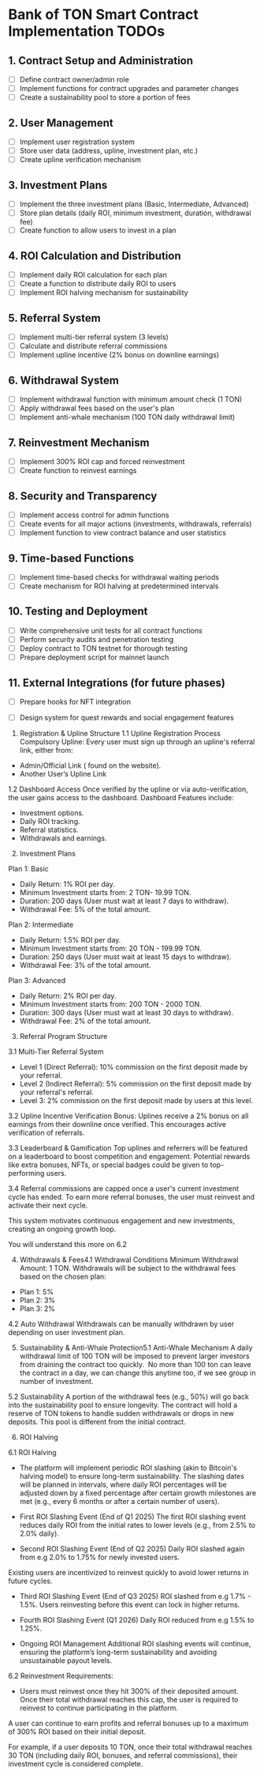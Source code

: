 # Bank of TON Smart Contract Implementation TODOs

## 1. Contract Setup and Administration
- [ ] Define contract owner/admin role
- [ ] Implement functions for contract upgrades and parameter changes
- [ ] Create a sustainability pool to store a portion of fees

## 2. User Management
- [ ] Implement user registration system
- [ ] Store user data (address, upline, investment plan, etc.)
- [ ] Create upline verification mechanism

## 3. Investment Plans
- [ ] Implement the three investment plans (Basic, Intermediate, Advanced)
- [ ] Store plan details (daily ROI, minimum investment, duration, withdrawal fee)
- [ ] Create function to allow users to invest in a plan

## 4. ROI Calculation and Distribution
- [ ] Implement daily ROI calculation for each plan
- [ ] Create a function to distribute daily ROI to users
- [ ] Implement ROI halving mechanism for sustainability

## 5. Referral System
- [ ] Implement multi-tier referral system (3 levels)
- [ ] Calculate and distribute referral commissions
- [ ] Implement upline incentive (2% bonus on downline earnings)

## 6. Withdrawal System
- [ ] Implement withdrawal function with minimum amount check (1 TON)
- [ ] Apply withdrawal fees based on the user's plan
- [ ] Implement anti-whale mechanism (100 TON daily withdrawal limit)

## 7. Reinvestment Mechanism
- [ ] Implement 300% ROI cap and forced reinvestment
- [ ] Create function to reinvest earnings

## 8. Security and Transparency
- [ ] Implement access control for admin functions
- [ ] Create events for all major actions (investments, withdrawals, referrals)
- [ ] Implement function to view contract balance and user statistics

## 9. Time-based Functions
- [ ] Implement time-based checks for withdrawal waiting periods
- [ ] Create mechanism for ROI halving at predetermined intervals

## 10. Testing and Deployment
- [ ] Write comprehensive unit tests for all contract functions
- [ ] Perform security audits and penetration testing
- [ ] Deploy contract to TON testnet for thorough testing
- [ ] Prepare deployment script for mainnet launch

## 11. External Integrations (for future phases)
- [ ] Prepare hooks for NFT integration
- [ ] Design system for quest rewards and social engagement features




1. Registration & Upline Structure
1.1 Upline Registration Process
Compulsory Upline: Every user must sign up through an upline's referral link, either from:
- Admin/Official Link ( found on the website).
- Another User’s Upline Link 


1.2 Dashboard Access
Once verified by the upline or via auto-verification, the user gains access to the dashboard.
Dashboard Features include:
- Investment options.
- Daily ROI tracking.
- Referral statistics.
- Withdrawals and earnings.





2. Investment Plans

Plan 1: Basic
- Daily Return: 1% ROI per day.
- Minimum Investment starts from: 2 TON- 19.99 TON.
- Duration: 200 days (User must wait at least 7 days to withdraw).
- Withdrawal Fee: 5% of the total amount.


Plan 2: Intermediate
- Daily Return: 1.5% ROI per day.
- Minimum Investment starts from: 20 TON - 199.99 TON.
- Duration: 250 days (User must wait at least 15 days to withdraw).
- Withdrawal Fee: 3% of the total amount.

Plan 3: Advanced
- Daily Return: 2% ROI per day.
- Minimum Investment starts from: 200 TON - 2000 TON.
- Duration: 300 days (User must wait at least 30 days to withdraw).
- Withdrawal Fee: 2% of the total amount.



3. Referral Program Structure

3.1 Multi-Tier Referral System
- Level 1 (Direct Referral): 10% commission on the first deposit made by your referral.
- Level 2 (Indirect Referral): 5% commission on the first deposit made by your referral's referral.
- Level 3: 2% commission on the first deposit made by users at this level.


3.2 Upline Incentive
Verification Bonus: Uplines receive a 2% bonus on all earnings from their downline once verified.
This encourages active verification of referrals.


3.3 Leaderboard & Gamification
Top uplines and referrers will be featured on a leaderboard to boost competition and engagement. Potential rewards like extra bonuses, NFTs, or special badges could be given to top-performing users.


3.4 Referral commissions are capped once a user's current investment cycle has ended. To earn more referral bonuses, the user must reinvest and activate their next cycle.

This system motivates continuous engagement and new investments, creating an ongoing growth loop.

You will understand this more on 6.2




4. Withdrawals & Fees4.1 Withdrawal Conditions
Minimum Withdrawal Amount: 1 TON.
Withdrawals will be subject to the withdrawal fees based on the chosen plan:
- Plan 1: 5%
- Plan 2: 3%
- Plan 3: 2%

4.2 Auto Withdrawal
Withdrawals can be manually withdrawn by user depending on user investment plan.



5. Sustainability & Anti-Whale Protection5.1 Anti-Whale Mechanism
A daily withdrawal limit of 100 TON will be imposed to prevent larger investors from draining the contract too quickly.  No more than 100 ton can leave the contract in a day, we can change this anytime too, if we see group in number of investment.

5.2 Sustainability
A portion of the withdrawal fees (e.g., 50%) will go back into the sustainability pool to ensure longevity.
The contract will hold a reserve of TON tokens to handle sudden withdrawals or drops in new deposits. This pool is different from the initial contract.





6. ROI Halving

6.1 ROI Halving
- The platform will implement periodic ROI slashing (akin to Bitcoin's halving model) to ensure long-term sustainability. The slashing dates will be planned in intervals, where daily ROI percentages will be adjusted down by a fixed percentage after certain growth milestones are met (e.g., every 6 months or after a certain number of users).

- First ROI Slashing Event (End of Q1 2025)
The first ROI slashing event reduces daily ROI from the initial rates to lower levels (e.g., from 2.5% to 2.0% daily).

- Second ROI Slashing Event (End of Q2 2025)
Daily ROI slashed again from e.g 2.0% to 1.75% for newly invested users.

Existing users are incentivized to reinvest quickly to avoid lower returns in future cycles.

- Third ROI Slashing Event (End of Q3 2025)
ROI slashed from e.g 1.7% - 1.5%. Users reinvesting before this event can lock in higher returns.


- Fourth ROI Slashing Event (Q1 2026)
Daily ROI reduced from e.g 1.5% to 1.25%.


- Ongoing ROI Management
Additional ROI slashing events will continue, ensuring the platform’s long-term sustainability and avoiding unsustainable payout levels.



6.2 Reinvestment Requirements:
- Users must reinvest once they hit 300% of their deposited amount. Once their total withdrawal reaches this cap, the user is required to reinvest to continue participating in the platform.

A user can continue to earn profits and referral bonuses up to a maximum of 300% ROI based on their initial deposit.

For example, if a user deposits 10 TON, once their total withdrawal reaches 30 TON (including daily ROI, bonuses, and referral commissions), their investment cycle is considered complete.





